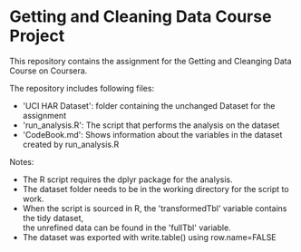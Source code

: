 # Getting and Cleaning Data Course Project

This repository contains the assignment for the Getting and Cleanging Data Course on Coursera.
 
The repository includes following files:
* 'UCI HAR Dataset': folder containing the unchanged Dataset for the assignment 
* 'run_analysis.R': The script that performs the analysis on the dataset
* 'CodeBook.md': Shows information about the variables in the dataset created by run_analysis.R

Notes:
* The R script requires the dplyr package for the analysis.
* The dataset folder needs to be in the working directory for the script to work.
* When the script is sourced in R, the 'transformedTbl' variable contains the tidy dataset,  
	the unrefined data can be found in the 'fullTbl' variable.
* The dataset was exported with write.table() using row.name=FALSE 

